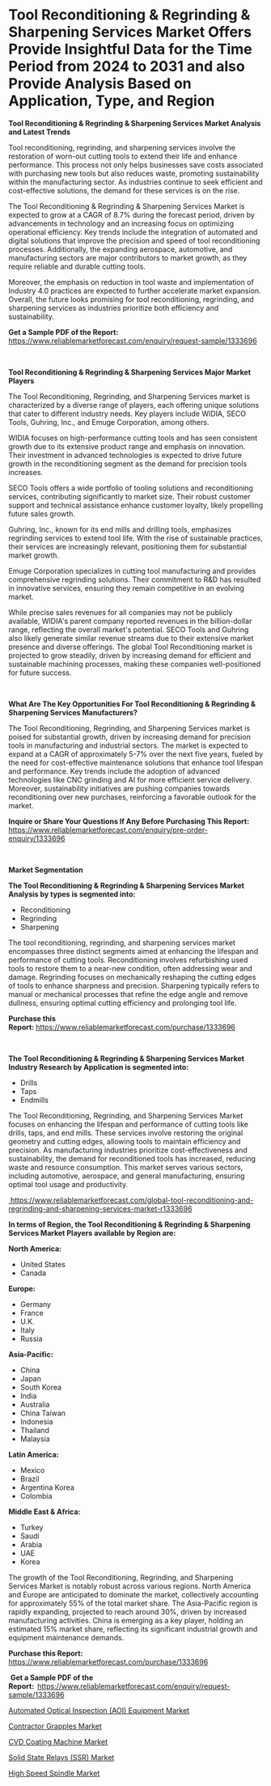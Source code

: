 <p><h1>Tool Reconditioning & Regrinding & Sharpening Services Market Offers Provide Insightful Data for the Time Period from 2024 to 2031 and also Provide Analysis Based on Application, Type, and Region</h1></p><p><strong>Tool Reconditioning & Regrinding & Sharpening Services Market Analysis and Latest Trends</strong></p>
<p><p>Tool reconditioning, regrinding, and sharpening services involve the restoration of worn-out cutting tools to extend their life and enhance performance. This process not only helps businesses save costs associated with purchasing new tools but also reduces waste, promoting sustainability within the manufacturing sector. As industries continue to seek efficient and cost-effective solutions, the demand for these services is on the rise.</p><p>The Tool Reconditioning & Regrinding & Sharpening Services Market is expected to grow at a CAGR of 8.7% during the forecast period, driven by advancements in technology and an increasing focus on optimizing operational efficiency. Key trends include the integration of automated and digital solutions that improve the precision and speed of tool reconditioning processes. Additionally, the expanding aerospace, automotive, and manufacturing sectors are major contributors to market growth, as they require reliable and durable cutting tools.</p><p>Moreover, the emphasis on reduction in tool waste and implementation of Industry 4.0 practices are expected to further accelerate market expansion. Overall, the future looks promising for tool reconditioning, regrinding, and sharpening services as industries prioritize both efficiency and sustainability.</p></p>
<p><strong>Get a Sample PDF of the Report:&nbsp;</strong> <a href="https://www.reliablemarketforecast.com/enquiry/request-sample/1333696?utm_campaign=1144&utm_medium=2&utm_source=Github&utm_content=ia&utm_term=01102024&utm_id=tool-reconditioning-regrinding-sharpening-services">https://www.reliablemarketforecast.com/enquiry/request-sample/1333696</a></p>
<p>&nbsp;</p>
<p><strong>Tool Reconditioning & Regrinding & Sharpening Services Major Market Players</strong></p>
<p><p>The Tool Reconditioning, Regrinding, and Sharpening Services market is characterized by a diverse range of players, each offering unique solutions that cater to different industry needs. Key players include WIDIA, SECO Tools, Guhring, Inc., and Emuge Corporation, among others. </p><p>WIDIA focuses on high-performance cutting tools and has seen consistent growth due to its extensive product range and emphasis on innovation. Their investment in advanced technologies is expected to drive future growth in the reconditioning segment as the demand for precision tools increases.</p><p>SECO Tools offers a wide portfolio of tooling solutions and reconditioning services, contributing significantly to market size. Their robust customer support and technical assistance enhance customer loyalty, likely propelling future sales growth.</p><p>Guhring, Inc., known for its end mills and drilling tools, emphasizes regrinding services to extend tool life. With the rise of sustainable practices, their services are increasingly relevant, positioning them for substantial market growth.</p><p>Emuge Corporation specializes in cutting tool manufacturing and provides comprehensive regrinding solutions. Their commitment to R&D has resulted in innovative services, ensuring they remain competitive in an evolving market.</p><p>While precise sales revenues for all companies may not be publicly available, WIDIA's parent company reported revenues in the billion-dollar range, reflecting the overall market's potential. SECO Tools and Guhring also likely generate similar revenue streams due to their extensive market presence and diverse offerings. The global Tool Reconditioning market is projected to grow steadily, driven by increasing demand for efficient and sustainable machining processes, making these companies well-positioned for future success.</p></p>
<p>&nbsp;</p>
<p><strong>What Are The Key Opportunities For Tool Reconditioning & Regrinding & Sharpening Services Manufacturers?</strong></p>
<p><p>The Tool Reconditioning, Regrinding, and Sharpening Services market is poised for substantial growth, driven by increasing demand for precision tools in manufacturing and industrial sectors. The market is expected to expand at a CAGR of approximately 5-7% over the next five years, fueled by the need for cost-effective maintenance solutions that enhance tool lifespan and performance. Key trends include the adoption of advanced technologies like CNC grinding and AI for more efficient service delivery. Moreover, sustainability initiatives are pushing companies towards reconditioning over new purchases, reinforcing a favorable outlook for the market.</p></p>
<p><strong>Inquire or Share Your Questions If Any Before Purchasing This Report:</strong> <a href="https://www.reliablemarketforecast.com/enquiry/pre-order-enquiry/1333696?utm_campaign=1144&utm_medium=2&utm_source=Github&utm_content=ia&utm_term=01102024&utm_id=tool-reconditioning-regrinding-sharpening-services">https://www.reliablemarketforecast.com/enquiry/pre-order-enquiry/1333696</a></p>
<p>&nbsp;</p>
<p><strong>Market Segmentation</strong></p>
<p><strong>The Tool Reconditioning & Regrinding & Sharpening Services Market Analysis by types is segmented into:</strong></p>
<p><ul><li>Reconditioning</li><li>Regrinding</li><li>Sharpening</li></ul></p>
<p><p>The tool reconditioning, regrinding, and sharpening services market encompasses three distinct segments aimed at enhancing the lifespan and performance of cutting tools. Reconditioning involves refurbishing used tools to restore them to a near-new condition, often addressing wear and damage. Regrinding focuses on mechanically reshaping the cutting edges of tools to enhance sharpness and precision. Sharpening typically refers to manual or mechanical processes that refine the edge angle and remove dullness, ensuring optimal cutting efficiency and prolonging tool life.</p></p>
<p><strong>Purchase this Report:&nbsp;</strong><a href="https://www.reliablemarketforecast.com/purchase/1333696?utm_campaign=1144&utm_medium=2&utm_source=Github&utm_content=ia&utm_term=01102024&utm_id=tool-reconditioning-regrinding-sharpening-services">https://www.reliablemarketforecast.com/purchase/1333696</a></p>
<p>&nbsp;</p>
<p><strong>The Tool Reconditioning & Regrinding & Sharpening Services Market Industry Research by Application is segmented into:</strong></p>
<p><ul><li>Drills</li><li>Taps</li><li>Endmills</li></ul></p>
<p><p>The Tool Reconditioning, Regrinding, and Sharpening Services Market focuses on enhancing the lifespan and performance of cutting tools like drills, taps, and end mills. These services involve restoring the original geometry and cutting edges, allowing tools to maintain efficiency and precision. As manufacturing industries prioritize cost-effectiveness and sustainability, the demand for reconditioned tools has increased, reducing waste and resource consumption. This market serves various sectors, including automotive, aerospace, and general manufacturing, ensuring optimal tool usage and productivity.</p></p>
<p><a href="https://www.reliablemarketforecast.com/global-tool-reconditioning-and-regrinding-and-sharpening-services-market-r1333696?utm_campaign=1144&utm_medium=2&utm_source=Github&utm_content=ia&utm_term=01102024&utm_id=tool-reconditioning-regrinding-sharpening-services">&nbsp;https://www.reliablemarketforecast.com/global-tool-reconditioning-and-regrinding-and-sharpening-services-market-r1333696</a></p>
<p><strong>In terms of Region, the Tool Reconditioning & Regrinding & Sharpening Services Market Players available by Region are:</strong></p>
<p>
    <p> <strong> North America: </strong>
        <ul>
            <li>United States</li>
            <li>Canada</li>
        </ul>
        </p> 
    <p> <strong> Europe: </strong>
        <ul>
            <li>Germany</li>
            <li>France</li>
            <li>U.K.</li>
            <li>Italy</li>
            <li>Russia</li>
        </ul>
        </p> 
    <p> <strong> Asia-Pacific: </strong>
        <ul>
            <li>China</li>
            <li>Japan</li>
            <li>South Korea</li>
            <li>India</li>
            <li>Australia</li>
            <li>China Taiwan</li>
            <li>Indonesia</li>
            <li>Thailand</li>
            <li>Malaysia</li>
        </ul>
        </p> 
    <p> <strong> Latin America: </strong>
        <ul>
            <li>Mexico</li>
            <li>Brazil</li>
            <li>Argentina Korea</li>
            <li>Colombia</li>
        </ul>
        </p> 
    <p> <strong> Middle East & Africa: </strong>
        <ul>
            <li>Turkey</li>
            <li>Saudi</li>
            <li>Arabia</li>
            <li>UAE</li>
            <li>Korea</li>
        </ul>
    </p>
    </p>
<p><p>The growth of the Tool Reconditioning, Regrinding, and Sharpening Services Market is notably robust across various regions. North America and Europe are anticipated to dominate the market, collectively accounting for approximately 55% of the total market share. The Asia-Pacific region is rapidly expanding, projected to reach around 30%, driven by increased manufacturing activities. China is emerging as a key player, holding an estimated 15% market share, reflecting its significant industrial growth and equipment maintenance demands.</p></p>
<p><strong>Purchase this Report: </strong><a href="https://www.reliablemarketforecast.com/purchase/1333696?utm_campaign=1144&utm_medium=2&utm_source=Github&utm_content=ia&utm_term=01102024&utm_id=tool-reconditioning-regrinding-sharpening-services">https://www.reliablemarketforecast.com/purchase/1333696</a></p>
<p>&nbsp;<strong>Get a Sample PDF of the Report:&nbsp;&nbsp;</strong><a href="https://www.reliablemarketforecast.com/enquiry/request-sample/1333696?utm_campaign=1144&utm_medium=2&utm_source=Github&utm_content=ia&utm_term=01102024&utm_id=tool-reconditioning-regrinding-sharpening-services">https://www.reliablemarketforecast.com/enquiry/request-sample/1333696</a></p>
<p><strong></strong></p>
<p><p><a href="https://issuu.com/reportprime-2/docs/automated-optical-inspection-aoi-eq_6fa3c299e2d52e?utm_campaign=1144&utm_medium=2&utm_source=Github&utm_content=ia&utm_term=01102024&utm_id=tool-reconditioning-regrinding-sharpening-services">Automated Optical Inspection (AOI) Equipment Market</a></p><p><a href="https://github.com/guneycigdem35/Market-Research-Report-List-5/blob/main/contractor-grapples-market.md?utm_campaign=1144&utm_medium=2&utm_source=Github&utm_content=ia&utm_term=01102024&utm_id=tool-reconditioning-regrinding-sharpening-services">Contractor Grapples Market</a></p><p><a href="https://www.linkedin.com/pulse/global-cvd-coating-machine-market-projected-grow-cagr-83yde?utm_campaign=1144&utm_medium=2&utm_source=Github&utm_content=ia&utm_term=01102024&utm_id=tool-reconditioning-regrinding-sharpening-services">CVD Coating Machine Market</a></p><p><a href="https://issuu.com/reportprime-2/docs/solid-state-relays-ssr-market-size-_2080525844f38c?utm_campaign=1144&utm_medium=2&utm_source=Github&utm_content=ia&utm_term=01102024&utm_id=tool-reconditioning-regrinding-sharpening-services">Solid State Relays (SSR) Market</a></p><p><a href="https://www.linkedin.com/pulse/how-high-speed-spindle-market-evolved-key-trends-regional-xbl5e?utm_campaign=1144&utm_medium=2&utm_source=Github&utm_content=ia&utm_term=01102024&utm_id=tool-reconditioning-regrinding-sharpening-services">High Speed Spindle Market</a></p></p>